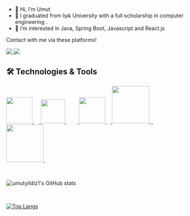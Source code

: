 - 👋 Hi, I’m Umut
- 🏢 I graduated from Işık University with a full scholarship in computer engineering .
- 👀 I’m interested in Java, Spring Boot, Javascript and React.js

Contact with me via these platforms!

<a href="mailto:umutyildiz840@gmail.com"> <img src="https://camo.githubusercontent.com/571384769c09e0c66b45e39b5be70f68f552db3e2b2311bc2064f0d4a9f5983b/68747470733a2f2f696d672e736869656c64732e696f2f62616467652f476d61696c2d4431343833363f7374796c653d666f722d7468652d6261646765266c6f676f3d676d61696c266c6f676f436f6c6f723d7768697465"/> </a>
<a href="https://www.linkedin.com/in/umut-yildiz1/"> <img src="https://camo.githubusercontent.com/a80d00f23720d0bc9f55481cfcd77ab79e141606829cf16ec43f8cacc7741e46/68747470733a2f2f696d672e736869656c64732e696f2f62616467652f4c696e6b6564496e2d3030373742353f7374796c653d666f722d7468652d6261646765266c6f676f3d6c696e6b6564696e266c6f676f436f6c6f723d7768697465"/> </a>

<h2> 🛠 Technologies & Tools </h2>

<a  href="https://www.java.com"> <img src="https://user-images.githubusercontent.com/81221395/146983435-5eb97615-fb11-473e-a867-cd1b91830767.png" width="70"/> </a>
<a href="#"> <img width="15" /> </a>
<a  href="https://spring.io/"> <img src="https://user-images.githubusercontent.com/81221395/146984601-b68cc866-2940-42e4-a7b3-43714159ae43.png" width="64" /> </a>
<a href="#"> <img width="30" /> </a>
<a href="https://spring.io/projects/spring-boot"> <img src="https://user-images.githubusercontent.com/81221395/146985591-f7571872-8ff9-481c-a319-bc9c22599bac.png" width="70" /> </a>
<a href="#"> <img width="10" /> </a>
<a href="https://www.javascript.com"> <img src="https://user-images.githubusercontent.com/81221395/146993267-99d49a85-ea8e-491b-bd5e-e2eb1aed2f24.png" width="100" /> </a>
<a href="#"> <img width="2" /> </a>
<a href="#"> <img width="25" /> </a>
<a href="https://www.postgresql.org/"> <img src="https://user-images.githubusercontent.com/81221395/146988241-e9b117b4-745a-4d71-bc41-752e6f04f2b2.png" width="100" /> </a>
<a href="#"> <img width="15" /> </a>



</br>

![umutyildiz1's GitHub stats](https://github-readme-stats.vercel.app/api?username=umutyildiz1&count_private=true&hide=contribs,prs&show_icons=true&theme=tokyonight)

</br>

[![Top Langs](https://github-readme-stats.vercel.app/api/top-langs/?username=umutyildiz1&layout=compact&theme=tokyonight)](https://github.com/umutyildiz1/profileConfig)

</br>
